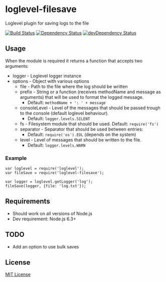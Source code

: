 # loglevel-filesave

Loglevel plugin for saving logs to the file

[![Build Status](https://travis-ci.org/infinum/loglevel-filesave.svg?branch=master)](https://travis-ci.org/infinum/loglevel-filesave)
[![Dependency Status](https://david-dm.org/infinum/loglevel-filesave.svg)](https://david-dm.org/infinum/loglevel-filesave)
[![devDependency Status](https://david-dm.org/infinum/loglevel-filesave/dev-status.svg)](https://david-dm.org/infinum/loglevel-filesave#info=devDependencies)

## Usage

When the module is required it returns a function that accepts two arguments:
* logger - Loglevel logger instance
* options - Object with various options
  * file - Path to the file where the log should be written
  * prefix - String or a function (receives methodName and message as arguments) that will be used to format the logged message.
    * Default: ``methodName + ': ' + message``
  * consoleLevel - Level of the messages that should be passed trough to the console (default loglevel behaviour).
    * Default: ``logger.levels.SILENT``
  * fs - Filesystem module that should be used. Default: ``require('fs')``
  * separator - Separator that should be used between entries:
    * Default: ``require('os').EOL`` (depends on the system)
  * level - Level of messages that should be written to the file.
    * Default: ``logger.levels.WARN``

### Example

    var loglevel = require('loglevel');
    var fileSave = require('loglevel-filesave');

    var logger = loglevel.getLogger('log');
    fileSave(logger, {file: 'log.txt'});

## Requirements

* Should work on all versions of Node.js
* Dev requirement: Node.js 6.3+

## TODO

* Add an option to use bulk saves

## License
[MIT License](LICENSE)

